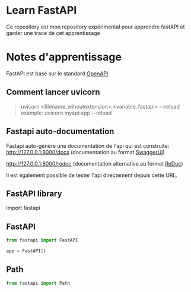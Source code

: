# Learn FastAPI
Ce repository est mon repository expérimental pour apprendre fastAPI et garder une trace de cet apprentissage

# Notes d'apprentissage
FastAPI est basé sur le standard [OpenAPI](https://github.com/OAI/OpenAPI-Specification) 


## Comment lancer uvicorn
> uvicorn <filename_wihoutextension>:<variable_fastapi> --reload
example:
> uvicorn myapi:app --reload

## Fastapi auto-documentation
Fastapi auto-génère une documentation de l'api qui est construite: 
http://127.0.0.1:8000/docs (documentation au format [SwaggerUI](https://github.com/swagger-api/swagger-ui))

http://127.0.0.1:8000/redoc (documentation alternative au format [ReDoc](https://gvithub.com/Rebilly/ReDoc))

Il est également possible de tester l'api directement depuis cette URL.

## FastAPI library
import fastapi

## FastAPI

```python
from fastapi import FastAPI

app = FastAPI() 
```

## Path
```python
from fastapi import Path

```


